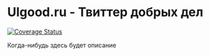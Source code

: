 # Ulgood.ru - Твиттер добрых дел
[![Coverage Status](https://coveralls.io/repos/ulmic/ulgood/badge.png)](https://coveralls.io/r/ulmic/ulgood)

Когда-нибудь здесь будет описание